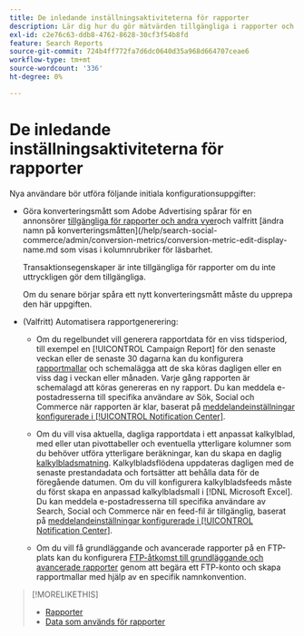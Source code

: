 ```yaml
---
title: De inledande inställningsaktiviteterna för rapporter
description: Lär dig hur du gör mätvärden tillgängliga i rapporter och hur du automatiserar rapporter.
exl-id: c2e76c63-ddb8-4762-8628-30cf3f54b8fd
feature: Search Reports
source-git-commit: 724b4ff772fa7d6dc0640d35a968d664707ceae6
workflow-type: tm+mt
source-wordcount: '336'
ht-degree: 0%

---
```


# De inledande inställningsaktiviteterna för rapporter

Nya användare bör utföra följande initiala konfigurationsuppgifter:

* Göra konverteringsmått som Adobe Advertising spårar för en annonsörer [tillgängliga för rapporter och andra vyer](/help/search-social-commerce/admin/conversion-metrics/conversion-metric-edit-available.md)och valfritt [ändra namn på konverteringsmåtten](/help/search-social-commerce/admin/conversion-metrics/conversion-metric-edit-display-name.md som visas i kolumnrubriker för läsbarhet.

  Transaktionsegenskaper är inte tillgängliga för rapporter om du inte uttryckligen gör dem tillgängliga.

  Om du senare börjar spåra ett nytt konverteringsmått måste du upprepa den här uppgiften.

* (Valfritt) Automatisera rapportgenerering:

   * Om du regelbundet vill generera rapportdata för en viss tidsperiod, till exempel en [!UICONTROL Campaign Report] för den senaste veckan eller de senaste 30 dagarna kan du konfigurera [rapportmallar](/help/search-social-commerce/reports/automation/templates/template-about.md) och schemalägga att de ska köras dagligen eller en viss dag i veckan eller månaden. Varje gång rapporten är schemalagd att köras genereras en ny rapport. Du kan meddela e-postadresserna till specifika användare av Sök, Social och Commerce när rapporten är klar, baserat på [meddelandeinställningar konfigurerade i [!UICONTROL Notification Center]](/help/search-social-commerce/notifications/notification-about.md).

   * Om du vill visa aktuella, dagliga rapportdata i ett anpassat kalkylblad, med eller utan pivottabeller och eventuella ytterligare kolumner som du behöver utföra ytterligare beräkningar, kan du skapa en daglig [kalkylbladsmatning](/help/search-social-commerce/reports/automation/spreadsheet-feeds/spreadsheet-feed-about.md). Kalkylbladsflödena uppdateras dagligen med de senaste prestandadata och fortsätter att behålla data för de föregående datumen. Om du vill konfigurera kalkylbladsfeeds måste du först skapa en anpassad kalkylbladsmall i [!DNL Microsoft Excel]. Du kan meddela e-postadresserna till specifika användare av Search, Social och Commerce när en feed-fil är tillgänglig, baserat på [meddelandeinställningar konfigurerade i [!UICONTROL Notification Center]](/help/search-social-commerce/notifications/notification-about.md).

   * Om du vill få grundläggande och avancerade rapporter på en FTP-plats kan du konfigurera [FTP-åtkomst till grundläggande och avancerade rapporter](/help/search-social-commerce/reports/automation/ftp-reports.md) genom att begära ett FTP-konto och skapa rapportmallar med hjälp av en specifik namnkonvention.

>[!MORELIKETHIS]
>
>* [Rapporter](report-about.md)
>* [Data som används för rapporter](data-used-for-reports.md)
